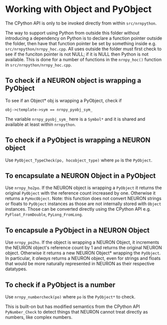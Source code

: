 Working with Object and PyObject
================================

The CPython API is only to be invoked directly from within `src/nrnpython`.

The way to support using Python from outside this folder without introducing a dependency on Python is to declare a function
pointer outside the folder, then have that function pointer be set by something inside e.g. `src/nrnpython/nrnpy_hoc.cpp`.
All uses outside the folder must first check to see if the funciton pointer is not NULL; if it is NULL then Python is not
available. This is done for a number of functions in the `nrnpy_hoc()` function in `src/nrnpython/nrnpy_hoc.cpp`.



To check if a NEURON object is wrapping a PyObject
--------------------------------------------------

To see if an Object* obj is wrapping a PyObject, check if

    obj->ctemplate->sym == nrnpy_pyobj_sym_

The variable `nrnpy_pyobj_sym_` here is a `Symbol*` and it is shared and available at least within `nrnpython`.


To check if a PyObject is wrapping a NEURON object
--------------------------------------------------

Use `PyObject_TypeCheck(po, hocobject_type)` where `po` is the `PyObject`.


To encapsulate a NEURON Object in a PyObject
--------------------------------------------

Use `nrnpy_ho2po`. If the NEURON object is wrapping a `PyObject` it returns the original `PyObject` with the reference count increased by one.
Otherwise it returns a `PyHocObject`. Note: this function does not convert NEURON strings or floats to `PyObject` instances as those are
not internally stored with `Object` instances. Those can be converted directly using the CPython API e.g. `PyFloat_FromDouble`, `PyLong_FromLong`.


To encapsule a PyObject in a NEURON Object
------------------------------------------

Use `nrnpy_po2ho`. If the object is wrapping a NEURON Object, it increments the NEURON object's reference count by 1 and returns the original
NEURON object. Otherwise it returns a new NEURON Object* wrapping the `PyObject`. In particular, it *always* returns a NEURON object, even for
strings and floats that would be more naturally represented in NEURON as their respective datatypes.

To check if a PyObject is a number
----------------------------------

Use `nrnpy_numbercheck(po)` where `po` is the `PyObject*` to check.

This is built-on but has modified semantics from the CPython API `PyNumber_Check` to detect things that NEURON cannot treat directly as numbers,
like complex numbers.

